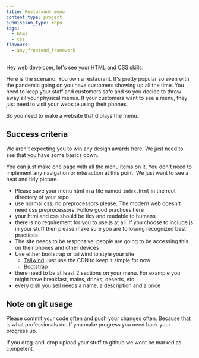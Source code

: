 ```yaml
---
title: Resturaunt menu
content_type: project
submission_type: repo 
tags: 
  - html
  - css
flavours:
  - any_frontend_framework
---
```


Hey web developer, let's see your HTML and CSS skills.

Here is the scenario. You own a restaurant. It's pretty popular so even with the pandemic going on you have customers showing up all the time. You need to keep your staff and customers safe and so you decide to throw away all your physical menus. If your customers want to see a menu, they just need to visit your website using their phones.

So you need to make a website that diplays the menu.

## Success criteria

We aren't expecting you to win any design awards here. We just need to see that you have some basics down.

You can just make one page with all the menu items on it. You don't need to implement any navigation or interaction at this point. We just want to see a neat and tidy picture.

- Please save your menu html in a file named `index.html` in the root directory of your repo
- use normal css, no preprocessors please. The modern web doesn't need css preprocessors. Follow good practices here
- your html and css should be tidy and readable to humans
- there is no requirement for you to use js at all. If you choose to include js in your stuff then please make sure you are following recognized best practices
- The site needs to be responsive: people are going to be accessing this on their phones and other devices
- Use either bootstrap or tailwind to style your site
  - [Tailwind](https://tailwindcss.com/docs/installation#using-tailwind-via-cdn) Just use the CDN to keep it simple for now
  - [Bootstrap](https://getbootstrap.com/docs/5.0/getting-started/introduction/)
- there need to be at least 2 sections on your menu. For example you might have breakfast, mains, drinks, deserts, etc
- every dish you sell needs a name, a description and a price

## Note on git usage

Please commit your code often and push your changes often. Because that is what professionals do. If you make progress you need back your progress up.

If you drag-and-drop upload your stuff to github we wont be marked as competent.